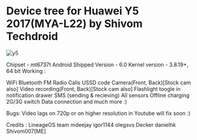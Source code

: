 # Device tree for Huawei Y5 2017(MYA-L22) by Shivom Techdroid
![y5](https://user-images.githubusercontent.com/28902629/42735039-61d02552-886b-11e8-83c3-f2918237eda0.jpg)

Chipset - mt6737t
Android Shipped Version - 6.0
Kernel version - 3.8.19+, 64 bit
Working :

WiFi
Bluetooth
FM Radio
Calls
USSD code
Camera(Front, Back)[Stock cam also]
Video recording(Front, Back)[Stock cam also]
Flashlight toogle in notification drawer
SMS (sending & recieving)
All sensors
Offline charging
2G/3G switch
Data connection
and much more :)

Bugs:
Video lags on 720p or on higher resolution in Youtube will fix soon :)

Credits :
LineageOS team
mdeejay
igor1144
olegsvs
Decker
danielhk
Shivom007[ME]
